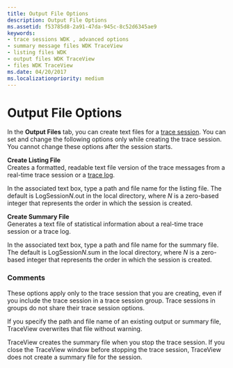 ```yaml
---
title: Output File Options
description: Output File Options
ms.assetid: f53785d8-2a91-47da-945c-8c52d6345ae9
keywords:
- trace sessions WDK , advanced options
- summary message files WDK TraceView
- listing files WDK
- output files WDK TraceView
- files WDK TraceView
ms.date: 04/20/2017
ms.localizationpriority: medium
---
```


# Output File Options


In the **Output Files** tab, you can create text files for a [trace session](trace-session.md). You can set and change the following options only while creating the trace session. You cannot change these options after the session starts.

<span id="Create_Listing_File"></span><span id="create_listing_file"></span><span id="CREATE_LISTING_FILE"></span>**Create Listing File**  
Creates a formatted, readable text file version of the trace messages from a real-time trace session or a [trace log](trace-log.md).

In the associated text box, type a path and file name for the listing file. The default is LogSession*N*.out in the local directory, where *N* is a zero-based integer that represents the order in which the session is created.

<span id="Create_Summary_File"></span><span id="create_summary_file"></span><span id="CREATE_SUMMARY_FILE"></span>**Create Summary File**  
Generates a text file of statistical information about a real-time trace session or a trace log.

In the associated text box, type a path and file name for the summary file. The default is LogSession*N*.sum in the local directory, where *N* is a zero-based integer that represents the order in which the session is created.

### <span id="comments"></span><span id="COMMENTS"></span>Comments

These options apply only to the trace session that you are creating, even if you include the trace session in a trace session group. Trace sessions in groups do not share their trace session options.

If you specify the path and file name of an existing output or summary file, TraceView overwrites that file without warning.

TraceView creates the summary file when you stop the trace session. If you close the TraceView window before stopping the trace session, TraceView does not create a summary file for the session.

 

 





